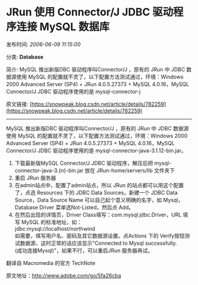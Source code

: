 # JRun 使用 Connector/J JDBC 驱动程序连接 MySQL 数据库

发布时间: *2006-06-09 11:15:00*

分类: __Database__

简介: MySQL 推出新版DBC 驱动程序叫Connector/J ，原有的 JRun 中 JDBC 数据源使用 MySQL 的配置就不灵了，以下配置方法测试通过，环境：Windows 2000 Advanced Server (SP4) + JRun 4.0.5.27373 + MySQL 4.0.16，MySQL Connector/J JDBC 驱动程序使用的是 mysql-connector-j

原文链接: [https://snowpeak.blog.csdn.net/article/details/782259](https://snowpeak.blog.csdn.net/article/details/782259)

---------

MySQL 推出新版DBC 驱动程序叫Connector/J ，原有的 JRun 中 JDBC 数据源使用 MySQL 的配置就不灵了，以下配置方法测试通过，环境：Windows 2000 Advanced Server (SP4) + JRun 4.0.5.27373 + MySQL 4.0.16，MySQL Connector/J JDBC 驱动程序使用的是 mysql-connector-java-3.1.12-bin.jar。

1. 下载最新版MySQL Connector/J JDBC 驱动程序，解压后把 mysql-connector-java-3.{n}-bin.jar 放在 JRun-home/servers/lib 文件夹下  
2. 重启 JRun 服务器  
3. 在admin站点中，配置了admin站点，所以 JRun 的站点都可以用这个配置了，点选 Resources 下的 JDBC Data Sources，新建一个 JDBC Data Source，Data Source Name 可以自己起个意义明确的名字，如 Mysql，Database Driver 菜单选Not-Listed，然后点 Add。  
4. 在然后出现的详情页，Driver Class填写：com.mysql.jdbc.Driver，URL 填写 MySQL 的标准地址，如：  
   jdbc:mysql://localhost/northwind  
   如需要，填写用户名、密码及其它数据源设置。点Actions 下的 Verify按钮测试数据源，这时正常的话应该显示"Connected to Mysql successfully.  
   (成功连接Mysql)"，如果不行，可以重启JRun 服务器再试。

翻译自 Macromedia 的官方 TechNote

原文地址：<http://www.adobe.com/go/5fa26cba>
